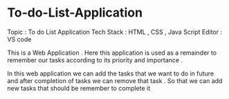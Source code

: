 # To-do-List-Application
Topic : To do List Application
Tech Stack : HTML , CSS , Java Script
Editor : VS code 

This is a Web Application . Here this application is used as a remainder to remember our tasks according to its priority and importance .

In this web application we can add the tasks that we want to do in future and after completion of tasks we can remove that task . So that we can add new tasks that should be remember to complete it
